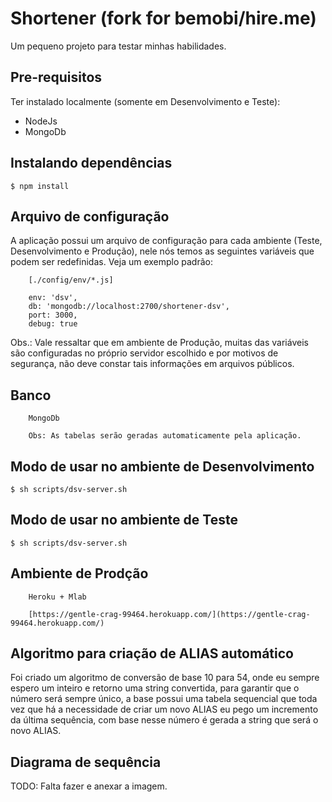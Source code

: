 # Shortener (fork for bemobi/hire.me)

Um pequeno projeto para testar minhas habilidades.

## Pre-requisitos

Ter instalado localmente (somente em Desenvolvimento e Teste):
- NodeJs
- MongoDb

## Instalando dependências

```
$ npm install
```

## Arquivo de configuração

A aplicação possui um arquivo de configuração para cada ambiente (Teste, Desenvolvimento e Produção), nele nós temos as seguintes variáveis que podem ser redefinidas. Veja um exemplo padrão:

```
    [./config/env/*.js]

    env: 'dsv',
    db: 'mongodb://localhost:2700/shortener-dsv',
    port: 3000,
    debug: true
```

Obs.: Vale ressaltar que em ambiente de Produção, muitas das variáveis são configuradas no próprio servidor escolhido e por motivos de segurança, não deve constar tais informações em arquivos públicos.

## Banco

```
    MongoDb

    Obs: As tabelas serão geradas automaticamente pela aplicação.
```

## Modo de usar no ambiente de Desenvolvimento

```
$ sh scripts/dsv-server.sh
```

## Modo de usar no ambiente de Teste

```
$ sh scripts/dsv-server.sh
```

## Ambiente de Prodção

```
    Heroku + Mlab

    [https://gentle-crag-99464.herokuapp.com/](https://gentle-crag-99464.herokuapp.com/)
```

## Algoritmo para criação de ALIAS automático 

Foi criado um algoritmo de conversão de base 10 para 54, onde eu sempre espero um inteiro e retorno uma string convertida, para garantir que o número será sempre único, a base possui uma tabela sequencial que toda vez que há a necessidade de criar um novo ALIAS eu pego um incremento da última sequência, com base nesse número é gerada a string que será o novo ALIAS.

## Diagrama de sequência

TODO: Falta fazer e anexar a imagem.